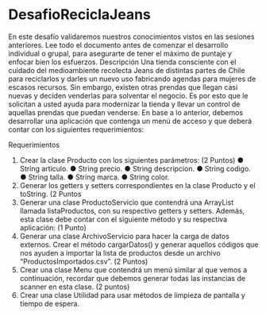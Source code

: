 ﻿# DesafioReciclaJeans

En este desafío validaremos nuestros conocimientos vistos en las sesiones anteriores.
Lee todo el documento antes de comenzar el desarrollo individual o grupal, para asegurarte
de tener el máximo de puntaje y enfocar bien los esfuerzos.
Descripción
Una tienda consciente con el cuidado del medioambiente recolecta Jeans de distintas partes
de Chile para reciclarlos y darles un nuevo uso fabricando agendas para mujeres de escasos
recursos. Sin embargo, existen otras prendas que llegan casi nuevas y deciden venderlas para
solventar el negocio. Es por esto que le solicitan a usted ayuda para modernizar la tienda y
llevar un control de aquellas prendas que puedan venderse.
En base a lo anterior, debemos desarrollar una aplicación que contenga un menú de acceso
y que deberá contar con los siguientes requerimientos:

Requerimientos
1) Crear la clase Producto con los siguientes parámetros:
(2 Puntos)
● String articulo.
● String precio.
● String descripcion.
● String codigo.
● String talla.
● String marca.
● String color.
2) Generar los getters y setters correspondientes en la clase Producto y el toString.
(2 Puntos
3) Generar una clase ProductoServicio que contendrá una ArrayList llamada
listaProductos, con su respectivo getters y setters. Además, esta clase debe contar
con el siguiente método y su respectiva aplicación:
(1 Punto)
4) Generar una clase ArchivoServicio para hacer la carga de datos externos. Crear el
método cargarDatos() y generar aquellos códigos que nos ayuden a importar la lista
de productos desde un archivo “ProductosImportados.csv”.
(2 Puntos)
5) Crear una clase Menu que contendrá un menú similar al que vemos a continuación,
recordar que debemos generar todas las instancias de scanner en esta clase.
(2 puntos)
6) Crear una clase Utilidad para usar métodos de limpieza de pantalla y tiempo de
espera.
 
